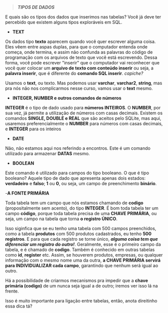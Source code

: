 > **_TIPOS DE DADOS_**

E quais são os tipos dos dados que inserimos nas tabelas? Você já deve ter percebido que existem alguns tipos exploráveis em SQL.

- **TEXT**

Os dados tipo **texto** aparecem quando você quer escrever alguma coisa. Eles vêem entre aspas duplas, para que o computador entenda onde começa, onde termina, e assim não
confunda as palavras do código de programação com os arquivos de texto que você está escrevendo. Dessa forma, você pode escrever "inserir" que o computador vai reconhecer que
você quer colocar um **arquivo de texto com conteúdo inserir** ou seja, a **palavra inserir**, que é diferente do **comando SQL inserir**. _capiche?_

Usamos o **text**, ou texto. Mas podemos usar **varchar**, **varchar2**, **string**, mas pra nós não nos complicarmos nesse curso, vamos usar o **text** mesmo.

- **INTEGER, NUMBER e outros comandos de números**

**INTEGER** é o tipo de dado usado para **números INTEIROS**. O **NUMBER**, por sua vez, já permite a utilização de números com casas decimais. Existem os comandos **SINGLE, DOUBLE e REAL** que são aceitos pelo SQLite, mas aqui, usaremos preferencialmente o **NUMBER** para números com casas decimais, e **INTEGER** para os inteiros

- **DATE**

Não, não estamos aqui nos referindo a encontros. Este é um comando utilizado para armazenar **DATAS** mesmo.

- **BOOLEAN**

Este comando é utilizado para campos do tipo booleano. O que é tipo booleano? Aquele tipo de dado que apresenta apenas dois estados: **verdadeiro** e **falso**; **1** ou **0**, ou seja, um campo de preenchimento **binário**.

-**A FONTE PRIMÁRIA**

Toda tabela tem um campo que nós estamos chamando de **codigo** (propositalmente sem acento), do tipo **INTEGER**. É bom toda tabela ter um campo **código**, porque toda tabela precisa de uma **CHAVE PRIMÁRIA**, ou seja, um campo na tabela que torna **o registro ÚNICO**.

Isso siginfica que se eu tenho uma tabela com 500 campos preenchidos, como a tabela **produtos** com 500 produtos cadastrados, eu tenho **500 registros**. E para que cada registro se torne único, **_alguma coisa tem que diferenciar um registro do outro!_**. Geralmente, esse é o primeiro campo da tabela, e é chamado de **codigo**. Também é conhecido em outras tabelas como **id**, **register** etc. Assim, se houverem produtos, empresas, ou qualquer informação com o mesmo nome uma da outra, **a CHAVE PRIMÁRIA servirá para INDIVIDUALIZAR cada campo**, garantindo que nenhum será igual ao outro.

Há a possibilidade de criarmos mecanismos pra impedir que a **chave primária (codigo)** de um nunca seja igual a de outro; iremos ver isso lá na frente.

Isso é muito importante para ligação entre tabelas, então, anota direitinho essa dica tá?
